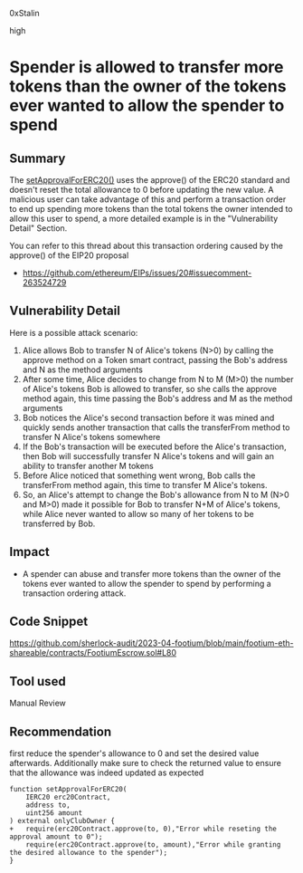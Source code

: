 0xStalin

high

# Spender is allowed to transfer more tokens than the owner of the tokens ever wanted to allow the spender to spend

## Summary
The [setApprovalForERC20()](https://github.com/sherlock-audit/2023-04-footium/blob/main/footium-eth-shareable/contracts/FootiumEscrow.sol#L75-L81) uses the approve() of the ERC20 standard and doesn't reset the total allowance to 0 before updating the new value.
A malicious user can take advantage of this and perform a transaction order to end up spending more tokens than the total tokens the owner intended to allow this user to spend, a more detailed example is in the "Vulnerability Detail" Section.

You can refer to this thread about this transaction ordering caused by the approve() of the EIP20 proposal
- https://github.com/ethereum/EIPs/issues/20#issuecomment-263524729

## Vulnerability Detail
Here is a possible attack scenario:
1. Alice allows Bob to transfer N of Alice's tokens (N>0)  by calling the approve method on a Token smart contract, passing the Bob's address and N as the method arguments
2. After some time, Alice decides to change from N to M (M>0) the number of Alice's tokens Bob is allowed to transfer, so she calls the approve method again, this time passing the Bob's address and M as the method arguments
3. Bob notices the Alice's second transaction before it was mined and quickly sends another transaction that calls the transferFrom method to transfer N Alice's tokens somewhere
4. If the Bob's transaction will be executed before the Alice's transaction, then Bob will successfully transfer N Alice's tokens and will gain an ability to transfer another M tokens
5. Before Alice noticed that something went wrong, Bob calls the transferFrom method again, this time to transfer M Alice's tokens.
6. So, an Alice's attempt to change the Bob's allowance from N to M (N>0 and M>0) made it possible for Bob to transfer N+M of Alice's tokens, while Alice never wanted to allow so many of her tokens to be transferred by Bob.

## Impact
- A spender can abuse and transfer more tokens than the owner of the tokens ever wanted to allow the spender to spend by performing a transaction ordering attack.

## Code Snippet
https://github.com/sherlock-audit/2023-04-footium/blob/main/footium-eth-shareable/contracts/FootiumEscrow.sol#L80

## Tool used
Manual Review

## Recommendation
first reduce the spender's allowance to 0 and set the desired value afterwards. Additionally make sure to check the returned value to ensure that the allowance was indeed updated as expected
```solidity
function setApprovalForERC20(
    IERC20 erc20Contract,
    address to,
    uint256 amount
) external onlyClubOwner {
+   require(erc20Contract.approve(to, 0),"Error while reseting the approval amount to 0");
    require(erc20Contract.approve(to, amount),"Error while granting the desired allowance to the spender");
}
```
